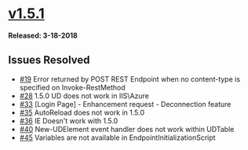 # [v1.5.1](https://www.powershellgallery.com/packages/UniversalDashboard/1.5.1)

**Released: 3-18-2018**

## Issues Resolved

* [\#19](https://github.com/ironmansoftware/universal-dashboard/issues/19) Error returned by POST REST Endpoint when no content-type is specified on Invoke-RestMethod
* [\#28](https://github.com/ironmansoftware/universal-dashboard/issues/28) 1.5.0 UD does not work in IIS\Azure 
* [\#33](https://github.com/ironmansoftware/universal-dashboard/issues/33) [Login Page] - Enhancement request - Deconnection feature
* [\#35](https://github.com/ironmansoftware/universal-dashboard/issues/35) AutoReload does not work in 1.5.0 
* [\#36](https://github.com/ironmansoftware/universal-dashboard/issues/36) IE Doesn't work with 1.5.0
* [\#40](https://github.com/ironmansoftware/universal-dashboard/issues/40) New-UDElement event handler does not work within UDTable
* [\#45](https://github.com/ironmansoftware/universal-dashboard/issues/45) Variables are not available in EndpointInitializationScript 




